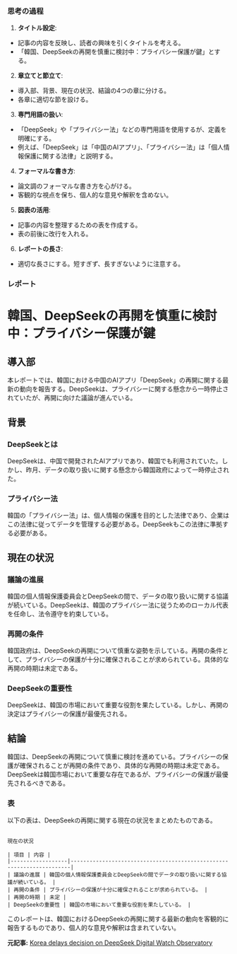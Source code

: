 ### 思考の過程

1. **タイトル設定**:
 - 記事の内容を反映し、読者の興味を引くタイトルを考える。
 - 「韓国、DeepSeekの再開を慎重に検討中：プライバシー保護が鍵」とする。

2. **章立てと節立て**:
 - 導入部、背景、現在の状況、結論の4つの章に分ける。
 - 各章に適切な節を設ける。

3. **専門用語の扱い**:
 - 「DeepSeek」や「プライバシー法」などの専門用語を使用するが、定義を明確にする。
 - 例えば、「DeepSeek」は「中国のAIアプリ」、「プライバシー法」は「個人情報保護に関する法律」と説明する。

4. **フォーマルな書き方**:
 - 論文調のフォーマルな書き方を心がける。
 - 客観的な視点を保ち、個人的な意見や解釈を含めない。

5. **図表の活用**:
 - 記事の内容を整理するための表を作成する。
 - 表の前後に改行を入れる。

6. **レポートの長さ**:
 - 適切な長さにする。短すぎず、長すぎないように注意する。

### レポート

# 韓国、DeepSeekの再開を慎重に検討中：プライバシー保護が鍵

## 導入部

本レポートでは、韓国における中国のAIアプリ「DeepSeek」の再開に関する最新の動向を報告する。DeepSeekは、プライバシーに関する懸念から一時停止されていたが、再開に向けた議論が進んでいる。

## 背景

### DeepSeekとは

DeepSeekは、中国で開発されたAIアプリであり、韓国でも利用されていた。しかし、昨月、データの取り扱いに関する懸念から韓国政府によって一時停止された。

### プライバシー法

韓国の「プライバシー法」は、個人情報の保護を目的とした法律であり、企業はこの法律に従ってデータを管理する必要がある。DeepSeekもこの法律に準拠する必要がある。

## 現在の状況

### 議論の進展

韓国の個人情報保護委員会とDeepSeekの間で、データの取り扱いに関する協議が続いている。DeepSeekは、韓国のプライバシー法に従うためのローカル代表を任命し、法令遵守を約束している。

### 再開の条件

韓国政府は、DeepSeekの再開について慎重な姿勢を示している。再開の条件として、プライバシーの保護が十分に確保されることが求められている。具体的な再開の時期は未定である。

### DeepSeekの重要性

DeepSeekは、韓国の市場において重要な役割を果たしている。しかし、再開の決定はプライバシーの保護が最優先される。

## 結論

韓国は、DeepSeekの再開について慎重に検討を進めている。プライバシーの保護が確保されることが再開の条件であり、具体的な再開の時期は未定である。DeepSeekは韓国市場において重要な存在であるが、プライバシーの保護が最優先されるべきである。

### 表

以下の表は、DeepSeekの再開に関する現在の状況をまとめたものである。

```

現在の状況

| 項目 | 内容 |
|------------------|----------------------------------------------------------------------|
| 議論の進展 | 韓国の個人情報保護委員会とDeepSeekの間でデータの取り扱いに関する協議が続いている。 |
| 再開の条件 | プライバシーの保護が十分に確保されることが求められている。 |
| 再開の時期 | 未定 |
| DeepSeekの重要性 | 韓国の市場において重要な役割を果たしている。 |

```

このレポートは、韓国におけるDeepSeekの再開に関する最新の動向を客観的に報告するものであり、個人的な意見や解釈は含まれていない。

**元記事:** [Korea delays decision on DeepSeek Digital Watch Observatory](https://dig.watch/updates/korea-delays-decision-on-deepseek)